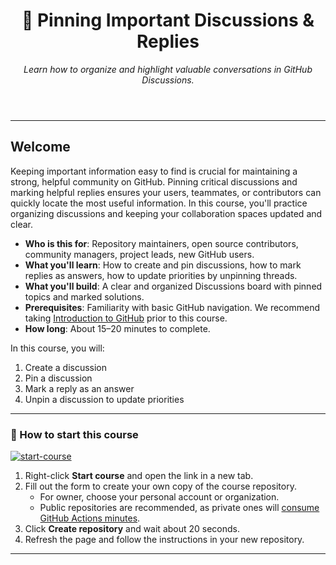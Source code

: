 

<!--
  <<< Author notes: Step 1 >>>
  Choose 3-5 steps for your course.
  The first step is always the hardest, so pick something easy!
  Link to docs.github.com for further explanations.
  Encourage users to open new tabs for steps!
-->

<header>

# 📌 Pinning Important Discussions & Replies

_Learn how to organize and highlight valuable conversations in GitHub Discussions._

</header>

---

## Welcome

Keeping important information easy to find is crucial for maintaining a strong, helpful community on GitHub. Pinning critical discussions and marking helpful replies ensures your users, teammates, or contributors can quickly locate the most useful information. In this course, you'll practice organizing discussions and keeping your collaboration spaces updated and clear.

- **Who is this for**: Repository maintainers, open source contributors, community managers, project leads, new GitHub users.
- **What you'll learn**: How to create and pin discussions, how to mark replies as answers, how to update priorities by unpinning threads.
- **What you'll build**: A clear and organized Discussions board with pinned topics and marked solutions.
- **Prerequisites**: Familiarity with basic GitHub navigation. We recommend taking [Introduction to GitHub](https://github.com/skills/introduction-to-github) prior to this course.
- **How long**: About 15–20 minutes to complete.

In this course, you will:

1. Create a discussion
2. Pin a discussion
3. Mark a reply as an answer
4. Unpin a discussion to update priorities

---

### 🚀 How to start this course

[![start-course](https://user-images.githubusercontent.com/1221423/235727646-4a590299-ffe5-480d-8cd5-8194ea184546.svg)](https://github.com/new?template_owner=samaradw&template_name=pin7&owner=%40me&name=samaradw-pin7&description=My+clone+repository&visibility=public)

1. Right-click **Start course** and open the link in a new tab.
2. Fill out the form to create your own copy of the course repository.
   - For owner, choose your personal account or organization.
   - Public repositories are recommended, as private ones will [consume GitHub Actions minutes](https://docs.github.com/en/billing/managing-billing-for-github-actions/about-billing-for-github-actions).
3. Click **Create repository** and wait about 20 seconds.
4. Refresh the page and follow the instructions in your new repository.

<footer>

<!--
  <<< Author notes: Footer >>>
  Add a link to get support, GitHub status page, code of conduct, license link.
-->

---
